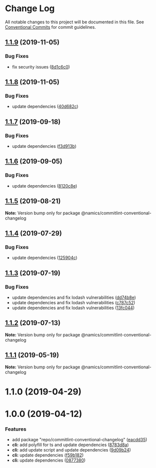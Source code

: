 # Change Log

All notable changes to this project will be documented in this file.
See [Conventional Commits](https://conventionalcommits.org) for commit guidelines.

## [1.1.9](https://github.com/namics/frontend-defaults/compare/@namics/commitlint-conventional-changelog@1.1.8...@namics/commitlint-conventional-changelog@1.1.9) (2019-11-05)

### Bug Fixes

-   fix security issues ([8d1c6c0](https://github.com/namics/frontend-defaults/commit/8d1c6c0177e4858e1bc75c310d8640ca919f12bd))

## [1.1.8](https://github.com/namics/frontend-defaults/compare/@namics/commitlint-conventional-changelog@1.1.7...@namics/commitlint-conventional-changelog@1.1.8) (2019-11-05)

### Bug Fixes

-   update dependencies ([40d682c](https://github.com/namics/frontend-defaults/commit/40d682c7f67ed7990295c171b6898b74a52ebb70))

## [1.1.7](https://github.com/namics/frontend-defaults/compare/@namics/commitlint-conventional-changelog@1.1.6...@namics/commitlint-conventional-changelog@1.1.7) (2019-09-18)

### Bug Fixes

-   update dependencies ([f3d913b](https://github.com/namics/frontend-defaults/commit/f3d913b))

## [1.1.6](https://github.com/namics/frontend-defaults/compare/@namics/commitlint-conventional-changelog@1.1.5...@namics/commitlint-conventional-changelog@1.1.6) (2019-09-05)

### Bug Fixes

-   update dependencies ([8120c8e](https://github.com/namics/frontend-defaults/commit/8120c8e))

## [1.1.5](https://github.com/namics/frontend-defaults/compare/@namics/commitlint-conventional-changelog@1.1.4...@namics/commitlint-conventional-changelog@1.1.5) (2019-08-21)

**Note:** Version bump only for package @namics/commitlint-conventional-changelog

## [1.1.4](https://github.com/namics/frontend-defaults/compare/@namics/commitlint-conventional-changelog@1.1.3...@namics/commitlint-conventional-changelog@1.1.4) (2019-07-29)

### Bug Fixes

-   update dependencies ([125904c](https://github.com/namics/frontend-defaults/commit/125904c))

## [1.1.3](https://github.com/namics/frontend-defaults/compare/@namics/commitlint-conventional-changelog@1.1.2...@namics/commitlint-conventional-changelog@1.1.3) (2019-07-19)

### Bug Fixes

-   update dependencies and fix lodash vulnerabilities ([dd74b8e](https://github.com/namics/frontend-defaults/commit/dd74b8e))
-   update dependencies and fix lodash vulnerabilities ([c787c52](https://github.com/namics/frontend-defaults/commit/c787c52))
-   update dependencies and fix lodash vulnerabilities ([13fc044](https://github.com/namics/frontend-defaults/commit/13fc044))

## [1.1.2](https://github.com/namics/frontend-defaults/compare/@namics/commitlint-conventional-changelog@1.1.1...@namics/commitlint-conventional-changelog@1.1.2) (2019-07-13)

**Note:** Version bump only for package @namics/commitlint-conventional-changelog

## [1.1.1](https://github.com/namics/frontend-defaults/compare/@namics/commitlint-conventional-changelog@1.1.0...@namics/commitlint-conventional-changelog@1.1.1) (2019-05-19)

**Note:** Version bump only for package @namics/commitlint-conventional-changelog

# 1.1.0 (2019-04-29)

# 1.0.0 (2019-04-12)

### Features

-   add package "repo/commitlint-conventional-changelog" ([eacdd35](https://github.com/namics/frontend-defaults/commit/eacdd35))
-   **cli:** add polyfill for ts and update dependencies ([8783d8a](https://github.com/namics/frontend-defaults/commit/8783d8a))
-   **cli:** add update script and update dependencies ([9d09b24](https://github.com/namics/frontend-defaults/commit/9d09b24))
-   **cli:** update dependencies ([f59b182](https://github.com/namics/frontend-defaults/commit/f59b182))
-   **cli:** update dependencies ([0877380](https://github.com/namics/frontend-defaults/commit/0877380))
